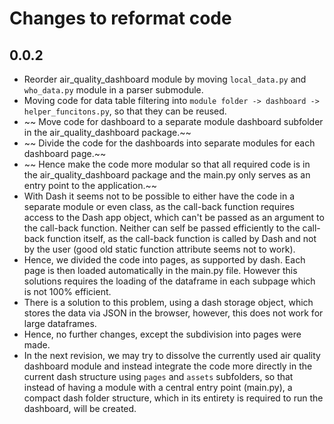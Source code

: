 # Changes to reformat code

## 0.0.2
- Reorder air_quality_dashboard module by moving `local_data.py` and `who_data.py` module in a parser submodule. 
- Moving code for data table filtering into ```module folder -> dashboard -> helper_funcitons.py```, so that they can be reused. 
- ~~ Move code for dashboard to a separate module dashboard subfolder in the air_quality_dashboard package.~~ 
- ~~ Divide the code for the dashboards into separate modules for each dashboard page.~~ 
- ~~ Hence make the code more modular so that all required code is in the air_quality_dashboard package and the main.py only serves as an entry point to the application.~~ 
- With Dash it seems not to be possible to either have the code in a separate module or even class, as the call-back function requires access to the Dash app object, which can't be passed as an argument to the call-back function. Neither can self be passed efficiently to the call-back function itself, as the call-back function is called by Dash and not by the user (good old static function attribute seems not to work).
- Hence, we divided the code into pages, as supported by dash. Each page is then loaded automatically in the main.py file. However this solutions requires the loading of the dataframe in each subpage which is not 100% efficient. 
- There is a solution to this problem, using a dash storage object, which stores the data via JSON in the browser, however, this does not work for large dataframes. 
- Hence, no further changes, except the subdivision into pages were made. 
- In the next revision, we may try to dissolve the currently used air quality dashboard module and instead integrate the code more directly in the current dash structure using ```pages``` and ```assets``` subfolders, so that instead of having a module with a central entry point (main.py), a compact dash folder structure, which in its entirety is required to run the dashboard, will be created. 